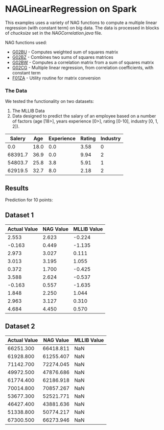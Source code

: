 # NAGLinearRegression on Spark

This examples uses a variety of NAG functions to compute a multiple linear regression (with constant term) on big data. The data is processed in blocks of *chucksize* set in the *NAGCorrelation.java* file.

NAG functions used:
- [G02BU]  - Computes weighted sum of squares matrix
- [G02BZ]  - Combines two sums of squares matrices
- [G02BW]  - Computes a correlation matrix from a sum of squares matrix
- [G02CG]  - Multiple linear regression, from correlation coefficients, with constant term
- [F01ZA]  - Utility routine for matrix conversion

### The Data
We tested the functionality on two datasets:

1. The MLLIB Data
2. Data designed to predict the salary of an employee based on a number of factors (age [18>], years experience [0>], rating [0-10], industry [0, 1, 2]).

| Salery  | Age  | Experience  | Rating  | Industry  |
|---|---|---|---|---|
|0.0|18.0|0.0|3.58|0|
|68391.7|36.9|0.0 |9.94|2|
|54803.7|25.8|3.8 |5.91|1|
|62919.5|32.7|8.0 |2.18|2|

## Results
Prediction for 10 points:
## Dataset 1
|Actual Value	|	NAG Value|	MLLIB Value|
|---|---|---|
|2.553		|	2.623	|	-0.224	|
|-0.163		|	0.449	|	-1.135	|
|2.973		|	3.027	|	0.111	|
|3.013		|	3.195	|	1.055	|
|0.372		|	1.700	|	-0.425	|
|3.588		|	2.624	|	-0.537	|
|-0.163		|	0.557	|	-1.635	|
|1.848		|	2.250	|	1.044	|
|2.963		|	3.127	|	0.310	|
|4.684		|	4.450	|	0.570	|
## Dataset 2
|Actual Value	|	NAG Value|	MLLIB Value|
|---|---|---|
|66251.300|			66418.811|		NaN|	
|61928.800|			61255.407|		NaN|	
|71142.700|			72274.045|		NaN|	
|49972.500|			47876.686|		NaN|	
|61774.400|			62186.918|		NaN|	
|70014.800|			70857.267|		NaN|	
|53677.300|			52521.771|		NaN|	
|46427.400|			43881.636|		NaN|	
|51338.800|			50774.217|		NaN|	
|67300.500|			66273.946|		NaN|	

[G02BU]: http://www.nag.com/numeric/fl/nagdoc_fl24/html/G02/g02buf.html
[G02BZ]: http://www.nag.com/numeric/fl/nagdoc_fl24/html/G02/g02bzf.html
[G02BW]: http://www.nag.com/numeric/fl/nagdoc_fl24/html/G02/g02bwf.html
[G02CG]: http://www.nag.com/numeric/fl/nagdoc_fl24/html/G02/g02cgf.html
[F01ZA]: http://www.nag.com/numeric/fl/nagdoc_fl24/html/F01/f01zaf.html


